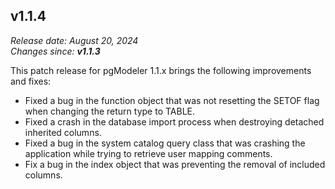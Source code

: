 v1.1.4
------
<em>Release date: August 20, 2024</em><br/>
<em>Changes since: <strong>v1.1.3</strong></em><br/>

This patch release for pgModeler 1.1.x brings the following improvements and fixes:

* Fixed a bug in the function object that was not resetting the SETOF flag when changing the return type to TABLE.
* Fixed a crash in the database import process when destroying detached inherited columns.
* Fixed a bug in the system catalog query class that was crashing the application while trying to retrieve user mapping comments.
* Fix a bug in the index object that was preventing the removal of included columns.
